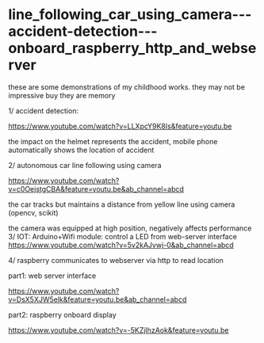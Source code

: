# line_following_car_using_camera---accident-detection---onboard_raspberry_http_and_webserver
these are some demonstrations of my childhood works. they may not be impressive buy they are memory

1/ accident detection:

https://www.youtube.com/watch?v=LLXpcY9K8Is&feature=youtu.be

the impact on the helmet represents the accident, mobile phone automatically shows the location of accident

2/ autonomous car line following using camera

https://www.youtube.com/watch?v=c0OejstgCBA&feature=youtu.be&ab_channel=abcd

the car tracks but maintains a distance from yellow line using camera (opencv, scikit)

the camera was equipped at high position, negatively affects performance
3/ IOT: Arduino+Wifi module: control a LED from web-server interface
https://www.youtube.com/watch?v=5v2kAJvwj-0&ab_channel=abcd

4/ raspberry communicates to webserver via http to read location 

part1: web server interface

https://www.youtube.com/watch?v=DsX5XJW5elk&feature=youtu.be&ab_channel=abcd

part2: raspberry onboard display

https://www.youtube.com/watch?v=-5KZjIhzAok&feature=youtu.be

